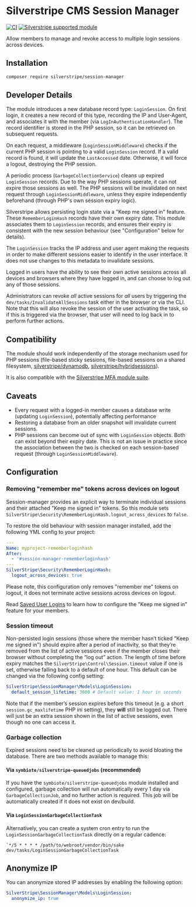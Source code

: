 # Silverstripe CMS Session Manager

[![CI](https://github.com/silverstripe/silverstripe-session-manager/actions/workflows/ci.yml/badge.svg)](https://github.com/silverstripe/silverstripe-session-manager/actions/workflows/ci.yml)
[![Silverstripe supported module](https://img.shields.io/badge/silverstripe-supported-0071C4.svg)](https://www.silverstripe.org/software/addons/silverstripe-commercially-supported-module-list/)

Allow members to manage and revoke access to multiple login sessions across devices.

## Installation

```sh
composer require silverstripe/session-manager
```

## Developer Details

The module introduces a new database record type: `LoginSession`.
On first login, it creates a new record of this type, recording the IP and User-Agent,
and associates it with the member (via `LogInAuthenticationHandler`).
The record identifier is stored in the PHP session, so it can be retrieved on subsequent requests.

On each request, a middleware (`LoginSessionMiddleware`) checks if the current
PHP session is pointing to a valid `LoginSession` record.
If a valid record is found, it will update the `LastAccessed` date.
Otherwise, it will force a logout, destroying the PHP session.

A periodic process (`GarbageCollectionService`) cleans up expired `LoginSession` records.
Due to the way PHP sessions operate, it can not expire those sessions as well.
The PHP sessions will be invalidated on next request through `LoginSessionMiddleware`,
unless they expire independently beforehand (through PHP's own session expiry logic).

Silverstripe allows persisting login state via a "Keep me signed in" feature.
These `RememberLoginHash` records have their own expiry date.
This module associates them to `LoginSession` records,
and ensures their expiry is consistent with the new session behaviour
(see "Configuration" below for details).

The `LoginSession` tracks the IP address and user agent making the requests
in order to make different sessions easier to identify in the user interface.
It does not use changes to this metadata to invalidate sessions.

Logged in users have the ability to see their own active sessions across all devices
and browsers where they have logged in, and can choose to log out any of those sessions.

Administrators can revoke _all_ active sessions for _all_ users by triggering the `dev/tasks/InvalidateAllSessions`
task either in the browser or via the CLI. Note that this will also revoke the session
of the user activating the task, so if this is triggered via the browser, that user
will need to log back in to perform further actions.

## Compatibility

The module should work independently of the storage mechanism used for PHP sessions (file-based sticky sessions, file-based sessions on a shared filesystem, [silverstripe/dynamodb](https://github.com/silverstripe/silverstripe-dynamodb), [silverstripe/hybridsessions](https://github.com/silverstripe/silverstripe-hybridsessions)).

It is also compatible with the [Silverstripe MFA module suite](https://github.com/silverstripe/silverstripe-mfa).

## Caveats

 * Every request with a logged-in member causes a database write (updating `LoginSession`), potentially affecting performance
 * Restoring a database from an older snapshot will invalidate current sessions.
 * PHP sessions can become out of sync with `LoginSession` objects. Both can exist beyond their expiry date.
   This is not an issue in practice since the association between the two is checked on each session-based request
   (through `LoginSessionMiddleware`).

## Configuration

### Removing "remember me" tokens across devices on logout

Session-manager provides an explicit way to terminate individual sessions and their attached "Keep me signed in" tokens. So this module sets `SilverStripe\Security\RememberLoginHash.logout_across_devices` to `false`.

To restore the old behaviour with session manager installed, add the following YML config to your project:

```yml
---
Name: myproject-rememberloginhash
After:
  - '#session-manager-rememberloginhash'
---
SilverStripe\Security\RememberLoginHash:
  logout_across_devices: true
```

Please note, this configuration only removes "remember me" tokens on logout, it does not terminate active sessions across devices on logout.

Read [Saved User Logins](https://docs.silverstripe.org/en/developer_guides/security/member/#saved-user-logins) to learn how to configure the "Keep me signed in" feature for your members.

### Session timeout

Non-persisted login sessions (those where the member hasn’t ticked "Keep me signed in") should expire after a period of inactivity, so that they’re removed from the list of active sessions even if the member closes their browser without completing the “log out” action. The length of time before expiry matches the `SilverStripe\Control\Session.timeout` value if one is set, otherwise falling back to a default of one hour. This default can be changed via the following config setting:

```yml
SilverStripe\SessionManager\Models\LoginSession:
  default_session_lifetime: 3600 # Default value: 1 hour in seconds
```

Note that if the member’s session expires before this timeout (e.g. a short `session.gc_maxlifetime` PHP ini setting), they **will** still be logged out. There will just be an extra session shown in the list of active sessions, even though no one can access it.

### Garbage collection

Expired sessions need to be cleaned up periodically to avoid bloating the database. There are two methods available to manage this:

#### Via `symbiote/silverstripe-queuedjobs` (recommended)
If you have the `symbiote/silverstripe-queuedjobs` module installed and configured, garbage collection will run automatically every 1 day via `GarbageCollectionJob`, and no further action is required.  This job will be automatically created if it does not exist on dev/build.

#### Via `LoginSessionGarbageCollectionTask`
Alternatively, you can create a system cron entry to run the `LoginSessionGarbageCollectionTask` directly on a regular cadence:

```
`*/5 * * * * /path/to/webroot/vendor/bin/sake dev/tasks/LoginSessionGarbageCollectionTask
```

## Anonymize IP

You can anonymize stored IP addresses by enabling the following option:

```yml
SilverStripe\SessionManager\Models\LoginSession:
  anonymize_ip: true
```
